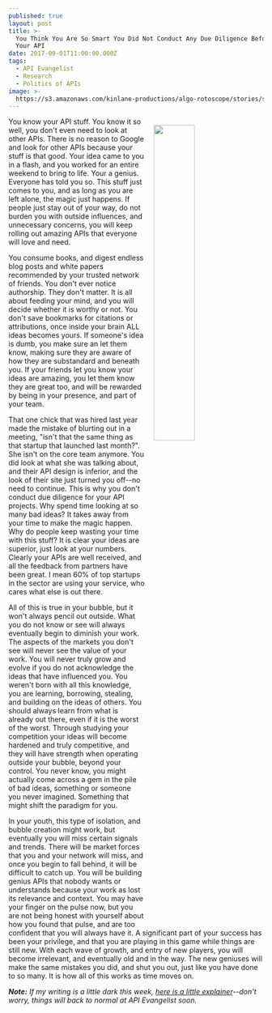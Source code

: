 ```yaml
---
published: true
layout: post
title: >-
  You Think You Are So Smart You Did Not Conduct Any Due Diligence Before Launching
  Your API
date: 2017-09-01T11:00:00.000Z
tags:
  - API Evangelist
  - Research
  - Politics of APIs
image: >-
  https://s3.amazonaws.com/kinlane-productions/algo-rotoscope/stories/supreme-court-judgement.jpg
---
```

<p><img src="https://s3.amazonaws.com/kinlane-productions/algo-rotoscope/stories/supreme-court-judgement.jpg" align="right" width="40%" style="padding: 15px;" /></p>You know your API stuff. You know it so well, you don't even need to look at other APIs. There is no reason to Google and look for other APIs because your stuff is that good. Your idea came to you in a flash, and you worked for an entire weekend to bring to life. Your a genius. Everyone has told you so. This stuff just comes to you, and as long as you are left alone, the magic just happens. If people just stay out of your way, do not burden you with outside influences, and unnecessary concerns, you will keep rolling out amazing APIs that everyone will love and need.

You consume books, and digest endless blog posts and white papers recommended by your trusted network of friends. You don't ever notice authorship. They don't matter. It is all about feeding your mind, and you will decide whether it is worthy or not. You don't save bookmarks for citations or attributions, once inside your brain ALL ideas becomes yours. If someone's idea is dumb, you make sure an let them know, making sure they are aware of how they are substandard and beneath you. If your friends let you know your ideas are amazing, you let them know they are great too, and will be rewarded by being in your presence, and part of your team.

That one chick that was hired last year made the mistake of blurting out in a meeting, "isn't that the same thing as that startup that launched last month?". She isn't on the core team anymore. You did look at what she was talking about, and their API design is inferior, and the look of their site just turned you off--no need to continue. This is why you don't conduct due diligence for your API projects. Why spend time looking at so many bad ideas? It takes away from your time to make the magic happen. Why do people keep wasting your time with this stuff? It is clear your ideas are superior, just look at your numbers. Clearly your APIs are well received, and all the feedback from partners have been great. I mean 60% of top startups in the sector are using your service, who cares what else is out there.

All of this is true in your bubble, but it won't always pencil out outside. What you do not know or see will always eventually begin to diminish your work. The aspects of the markets you don't see will never see the value of your work. You will never truly grow and evolve if you do not acknowledge the ideas that have influenced you. You weren't born with all this knowledge, you are learning, borrowing, stealing, and building on the ideas of others. You should always learn from what is already out there, even if it is the worst of the worst. Through studying your competition your ideas will become hardened and truly competitive, and they will have strength when operating outside your bubble, beyond your control. You never know, you might actually come across a gem in the pile of bad ideas, something or someone you never imagined. Something that might shift the paradigm for you.

In your youth, this type of isolation, and bubble creation might work, but eventually you will miss certain signals and trends. There will be market forces that you and your network will miss, and once you begin to fall behind, it will be difficult to catch up. You will be building genius APIs that nobody wants or understands because your work as lost its relevance and context. You may have your finger on the pulse now, but you are not being honest with yourself about how you found that pulse, and are too confident that you will always have it. A significant part of your success has been your privilege, and that you are playing in this game while things are still new. With each wave of growth, and entry of new players, you will become irrelevant, and eventually old and in the way. The new geniuses will make the same mistakes you did, and shut you out, just like you have done to so many. It is how all of this works as time moves on.

_**Note:** If my writing is a little dark this week, [here is a little explainer](http://apievangelist.com/2017/08/28/api-rant-vs-api-research/)--don't worry, things will back to normal at API Evangelist soon._
